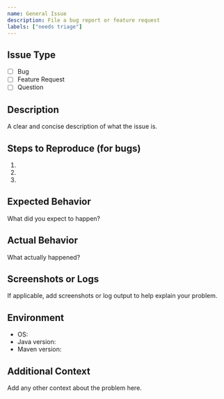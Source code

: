 ```yaml
---
name: General Issue
description: File a bug report or feature request
labels: ["needs triage"]
---
```


## Issue Type
- [ ] Bug
- [ ] Feature Request
- [ ] Question

## Description
A clear and concise description of what the issue is.

## Steps to Reproduce (for bugs)
1. 
2. 
3. 

## Expected Behavior
What did you expect to happen?

## Actual Behavior
What actually happened?

## Screenshots or Logs
If applicable, add screenshots or log output to help explain your problem.

## Environment
- OS: 
- Java version: 
- Maven version: 

## Additional Context
Add any other context about the problem here.
